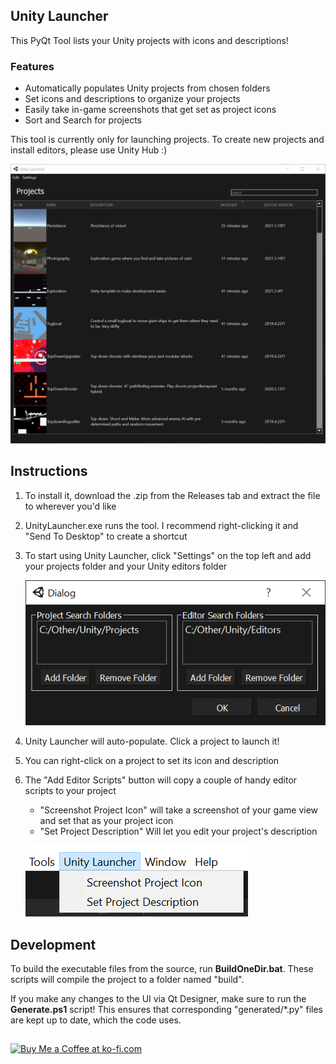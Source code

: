 ## Unity Launcher
This PyQt Tool lists your Unity projects with icons and descriptions!
### Features
- Automatically populates Unity projects from chosen folders
- Set icons and descriptions to organize your projects
- Easily take in-game screenshots that get set as project icons
- Sort and Search for projects

This tool is currently only for launching projects. To create new projects and install editors, please use Unity Hub :)

![Main Window Example](https://raw.githubusercontent.com/Kainkun/UnityLauncher/main/images/Examples/MainWindow.png)

## Instructions
1. To install it, download the .zip from the Releases tab and extract the file to wherever you'd like
2. UnityLauncher.exe runs the tool. I recommend right-clicking it and "Send To Desktop" to create a shortcut
3. To start using Unity Launcher, click "Settings" on the top left and add your projects folder and your Unity editors folder

    ![Settings Popup Example](https://raw.githubusercontent.com/Kainkun/UnityLauncher/main/images/Examples/Settings.png)
4. Unity Launcher will auto-populate. Click a project to launch it!
5. You can right-click on a project to set its icon and description
6. The "Add Editor Scripts" button will copy a couple of handy editor scripts to your project
    - "Screenshot Project Icon" will take a screenshot of your game view and set that as your project icon
    - "Set Project Description" Will let you edit your project's description

    ![Unity Menu Bar Example](https://raw.githubusercontent.com/Kainkun/UnityLauncher/main/images/Examples/UnityMenuBar.png)

## Development
To build the executable files from the source, run **BuildOneDir.bat**.
These scripts will compile the project to a folder named "build".

If you make any changes to the UI via Qt Designer, make sure to run the **Generate.ps1** script!
This ensures that corresponding "generated/*.py" files are kept up to date, which the code uses.

##

<a href='https://ko-fi.com/kainkun' target='_blank'><img height='35' style='border:0px;height:46px;' src='https://az743702.vo.msecnd.net/cdn/kofi3.png?v=0' border='0' alt='Buy Me a Coffee at ko-fi.com' />
